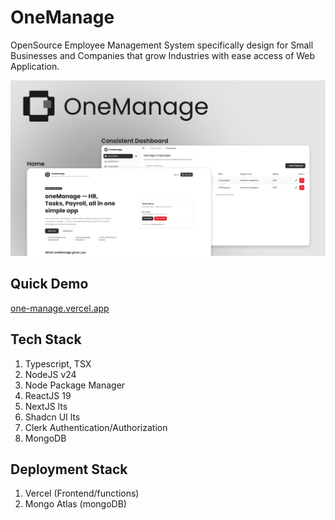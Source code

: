 # OneManage
OpenSource Employee Management System specifically design for Small Businesses and Companies that grow Industries with ease access of Web Application.

![thumbnail](./media/thumbnail.png "Thumbnail")

## Quick Demo
[one-manage.vercel.app](https://one-manage.vercel.app/)

## Tech Stack
1. Typescript, TSX
2. NodeJS v24
3. Node Package Manager
4. ReactJS 19
5. NextJS lts
6. Shadcn UI lts
7. Clerk Authentication/Authorization
8. MongoDB

## Deployment Stack
1. Vercel (Frontend/functions)
2. Mongo Atlas (mongoDB)
